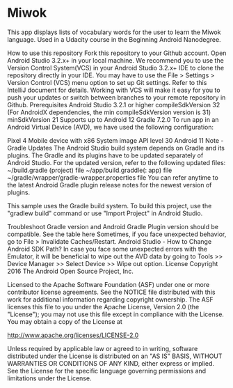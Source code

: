 # Miwok
This app displays lists of vocabulary words for the user to learn the Miwok language. Used in a Udacity course in the Beginning Android Nanodegree.

How to use this repository
Fork this repository to your Github account.
Open Android Studio 3.2.x+ in your local machine.
We recommend you to use the Version Control System(VCS) in your Android Studio 3.2.x+ IDE to clone the repository directly in your IDE.
You may have to use the File > Settings > Version Control (VCS) menu option to set up Git settings.
Refer to this IntelliJ document for details.
Working with VCS will make it easy for you to push your updates or switch between branches to your remote repository in Github.
Prerequisites
Android Studio 3.2.1 or higher
compileSdkVersion 32 (For AndroidX dependencies, the min compileSdkVersion version is 31)
minSdkVersion 21
Supports up to Android 12
Gradle 7.2.0
To run app in an Android Virtual Device (AVD), we have used the following configuration:

Pixel 4 Mobile device with x86 System image
API level 30
Android 11
Note - Gradle Updates
The Android Studio build system depends on Gradle and its plugins. The Gradle and its plugins have to be updated separately of Android Studio. For the updated version, refer to the following updated files: ~/build.gradle (project) file ~/app/build.graddle(: app) file ~/gradle/wrapper/gradle-wrapper.properties file You can refer anytime to the latest Android Gradle plugin release notes for the newest version of plugins.

This sample uses the Gradle build system. To build this project, use the "gradlew build" command or use "Import Project" in Android Studio.

Troubleshoot
Gradle version and Android Gradle Plugin version should be compatible. See the table here
Sometimes, if you face unexpected behavior, go to File > Invalidate Caches/Restart.
Android Studio - How to Change Android SDK Path?
In case you face some unexpected errors with the Emulator, it will be beneficial to wipe out the AVD data by going to Tools >> Device Manager >> Select Device >> Wipe out option.
License
Copyright 2016 The Android Open Source Project, Inc.

Licensed to the Apache Software Foundation (ASF) under one or more contributor license agreements. See the NOTICE file distributed with this work for additional information regarding copyright ownership. The ASF licenses this file to you under the Apache License, Version 2.0 (the "License"); you may not use this file except in compliance with the License. You may obtain a copy of the License at

http://www.apache.org/licenses/LICENSE-2.0

Unless required by applicable law or agreed to in writing, software distributed under the License is distributed on an "AS IS" BASIS, WITHOUT WARRANTIES OR CONDITIONS OF ANY KIND, either express or implied. See the License for the specific language governing permissions and limitations under the License.
